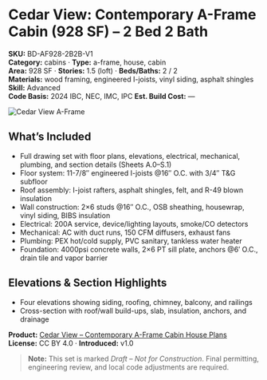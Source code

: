 # Cedar View: Contemporary A-Frame Cabin (928 SF) – 2 Bed 2 Bath
**SKU:** BD-AF928-2B2B-V1  
**Category:** cabins · **Type:** a-frame, house, cabin  
**Area:** 928 SF · **Stories:** 1.5 (loft) · **Beds/Baths:** 2 / 2  
**Materials:** wood framing, engineered I-joists, vinyl siding, asphalt shingles  
**Skill:** Advanced  
**Code Basis:** 2024 IBC, NEC, IMC, IPC
**Est. Build Cost:** —

![Cedar View A-Frame](https://i.etsystatic.com/59867749/r/il/14c6b7/7050269369/il_fullxfull.7050269369_ezzo.jpg)

## What’s Included
- Full drawing set with floor plans, elevations, electrical, mechanical, plumbing, and section details (Sheets A.0–S.1)
- Floor system: 11-7/8″ engineered I-joists @16″ O.C. with 3/4″ T&G subfloor
- Roof assembly: I-joist rafters, asphalt shingles, felt, and R-49 blown insulation
- Wall construction: 2×6 studs @16″ O.C., OSB sheathing, housewrap, vinyl siding, BIBS insulation
- Electrical: 200A service, device/lighting layouts, smoke/CO detectors
- Mechanical: AC with duct runs, 150 CFM diffusers, exhaust fans
- Plumbing: PEX hot/cold supply, PVC sanitary, tankless water heater
- Foundation: 4000psi concrete walls, 2×6 PT sill plate, anchors @6′ O.C., drain tile and vapor barrier

## Elevations & Section Highlights
- Four elevations showing siding, roofing, chimney, balcony, and railings
- Cross-section with roof/wall build-ups, slab, insulation, anchors, and drainage

**Product:** [Cedar View – Contemporary A-Frame Cabin House Plans](https://bamboodesigns.com/plans/cedar-view-contemporary-a-frame-cabin)  
**License:** CC BY 4.0 · **Introduced:** v1.0  

> **Note:** This set is marked *Draft – Not for Construction*. Final permitting, engineering review, and local code adjustments are required.
